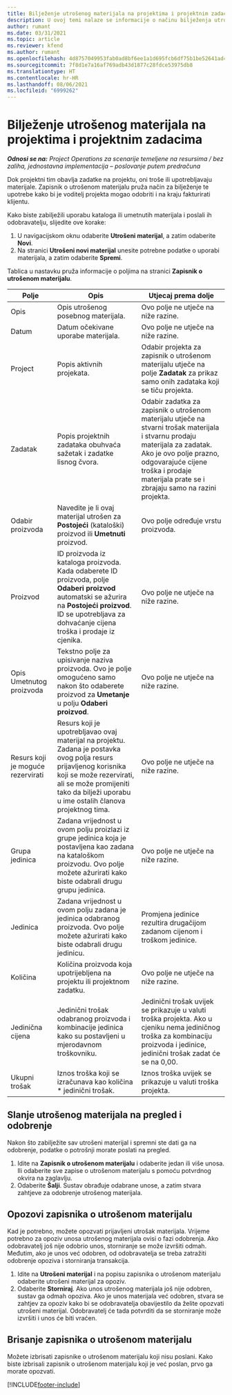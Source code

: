 ```yaml
---
title: Bilježenje utrošenog materijala na projektima i projektnim zadacima
description: U ovoj temi nalaze se informacije o načinu bilježenja utrošenog materijala na projektima i projektnim zadacima.
author: rumant
ms.date: 03/31/2021
ms.topic: article
ms.reviewer: kfend
ms.author: rumant
ms.openlocfilehash: 4d8757049953fab0ad8bf6ee1a1d695fcb6df75b1be52641ad4af3b3137d7a0a
ms.sourcegitcommit: 7f8d1e7a16af769adb43d1877c28fdce53975db8
ms.translationtype: HT
ms.contentlocale: hr-HR
ms.lasthandoff: 08/06/2021
ms.locfileid: "6999262"
---
```

# <a name="record-material-usage-on-projects-and-project-tasks"></a>Bilježenje utrošenog materijala na projektima i projektnim zadacima

_**Odnosi se na:** Project Operations za scenarije temeljene na resursima / bez zaliha, jednostavna implementacija – poslovanje putem predračuna_

Dok projektni tim obavlja zadatke na projektu, oni troše ili upotrebljavaju materijale. Zapisnik o utrošenom materijalu pruža način za bilježenje te upotrebe kako bi je voditelj projekta mogao odobriti i na kraju fakturirati klijentu. 

Kako biste zabilježili uporabu kataloga ili umetnutih materijala i poslali ih odobravatelju, slijedite ove korake: 

1. U navigacijskom oknu odaberite **Utrošeni materijal**, a zatim odaberite **Novi**.
2. Na stranici **Utrošeni novi materijal** unesite potrebne podatke o uporabi materijala, a zatim odaberite **Spremi**.

Tablica u nastavku pruža informacije o poljima na stranici **Zapisnik o utrošenom materijalu**. 

| **Polje** | **Opis** | **Utjecaj prema dolje** |
| --- | --- | --- |
| Opis | Opis utrošenog posebnog materijala. | Ovo polje ne utječe na niže razine. |
| Datum | Datum očekivane uporabe materijala. | Ovo polje ne utječe na niže razine. |
| Project | Popis aktivnih projekata. | Odabir projekta za zapisnik o utrošenom materijalu utječe na polje **Zadatak** za prikaz samo onih zadataka koji se tiču projekta. |
| Zadatak | Popis projektnih zadataka obuhvaća sažetak i zadatke lisnog čvora. | Odabir zadatka za zapisnik o utrošenom materijalu utječe na stvarni trošak materijala i stvarnu prodaju materijala za zadatak. Ako je ovo polje prazno, odgovarajuće cijene troška i prodaje materijala prate se i zbrajaju samo na razini projekta. |
| Odabir proizvoda | Navedite je li ovaj materijal utrošen za **Postojeći** (kataloški) proizvod ili **Umetnuti** proizvod. | Ovo polje određuje vrstu proizvoda. |
| Proizvod | ID proizvoda iz kataloga proizvoda. Kada odaberete ID proizvoda, polje **Odaberi proizvod** automatski se ažurira na **Postojeći proizvod**. ID se upotrebljava za dohvaćanje cijena troška i prodaje iz cjenika. | Ovo polje ne utječe na niže razine. |
| Opis Umetnutog proizvoda | Tekstno polje za upisivanje naziva proizvoda. Ovo je polje omogućeno samo nakon što odaberete proizvod za **Umetanje** u polju **Odaberi proizvod**.| Ovo polje ne utječe na niže razine. |
| Resurs koji je moguće rezervirati| Resurs koji je upotrebljavao ovaj materijal na projektu. Zadana je postavka ovog polja resurs prijavljenog korisnika koji se može rezervirati, ali se može promijeniti tako da bilježi uporabu u ime ostalih članova projektnog tima. | Ovo polje ne utječe na niže razine. |
| Grupa jedinica | Zadana vrijednost u ovom polju proizlazi iz grupe jedinica koja je postavljena kao zadana na kataloškom proizvodu. Ovo polje možete ažurirati kako biste odabrali drugu grupu jedinica. | Ovo polje ne utječe na niže razine. |
| Jedinica | Zadana vrijednost u ovom polju zadana je jedinica odabranog proizvoda. Ovo polje možete ažurirati kako biste odabrali drugu jedinicu. | Promjena jedinice rezultira drugačijom zadanom cijenom i troškom jedinice. |
| Količina | Količina proizvoda koja upotrijebljena na projektu ili projektnom zadatku. | Ovo polje ne utječe na niže razine. |
| Jedinična cijena | Jedinični trošak odabranog proizvoda i kombinacije jedinica kako su postavljeni u mjerodavnom troškovniku. | Jedinični trošak uvijek se prikazuje u valuti troška projekta. Ako u cjeniku nema jediničnog troška za kombinaciju proizvoda i jedinice, jedinični trošak zadat će se na 0,00. |
| Ukupni trošak | Iznos troška koji se izračunava kao količina \* jedinični trošak.| Iznos troška uvijek se prikazuje u valuti troška projekta. |


## <a name="submit-material-usage-for-review-and-approval"></a>Slanje utrošenog materijala na pregled i odobrenje 
Nakon što zabilježite sav utrošeni materijal i spremni ste dati ga na odobrenje, podatke o potrošnji morate poslati na pregled.

1. Idite na **Zapisnik o utrošenom materijalu** i odaberite jedan ili više unosa. Ili odaberite sve zapise o utrošenom materijalu s pomoću potvrdnog okvira na zaglavlju.
2. Odaberite **Šalji**. Sustav obrađuje odabrane unose, a zatim stvara zahtjeve za odobrenje utrošenog materijala.

## <a name="recall-a-material-usage-log"></a>Opozovi zapisnika o utrošenom materijalu

Kad je potrebno, možete opozvati prijavljeni utrošak materijala. Vrijeme potrebno za opoziv unosa utrošenog materijala ovisi o fazi odobrenja.  Ako odobravatelj još nije odobrio unos, storniranje se može izvršiti odmah. Međutim, ako je unos već odobren, od odobravatelja se treba zatražiti odobrenje opoziva i storniranja transakcija.

1. Idite na **Utrošeni materijal** i na popisu zapisnika o utrošenom materijalu odaberite utrošeni materijal za opoziv.
2. Odaberite **Storniraj**. Ako unos utrošenog materijala još nije odobren, sustav ga odmah opoziva. Ako je unos materijala već odobren, stvara se zahtjev za opoziv kako bi se odobravatelja obavijestilo da želite opozvati utrošeni materijal. Odobravatelj će tada potvrditi da se storniranje može izvršiti i unos će biti vraćen.

## <a name="delete-a-material-usage-log"></a>Brisanje zapisnika o utrošenom materijalu

Možete izbrisati zapisnike o utrošenom materijalu koji nisu poslani. Kako biste izbrisali zapisnik o utrošenom materijalu koji je već poslan, prvo ga morate opozvati.



[!INCLUDE[footer-include](../includes/footer-banner.md)]
